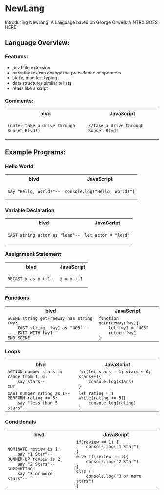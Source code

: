 

# NewLang

Introducing NewLang: A Language based on George Orwells
//INTRO GOES HERE


## Language Overview:

### Features:

- .blvd file extension
- parentheses can change the precedence of operators
- static, manifest typing
- data structures similar to lists
- reads like a script

### Comments:

<table>
<tr> <th>blvd</th><th>JavaScript</th> </tr>
<tr>
<td>

<code>(note: take a drive through Sunset Blvd!)</code>

</td>
<td>

<code>//take a drive through Sunset Blvd!</code>

</td>
</tr> </table>

## Example Programs:

### Hello World

<table>
<tr> <th>blvd</th><th>JavaScript</th> </tr>
<tr>
<td>

<code>say "Hello, World!"--</code>

</td>
<td>

<code>console.log("Hello, World!")</code>

</td>
</tr> </table>

### Variable Declaration

<table>
<tr> <th>blvd</th><th>JavaScript</th> </tr>
<tr>
<td>

<code>CAST string actor as "lead"--</code>

</td>
<td>

<code>let actor = "lead"</code>

</td>
</tr> </table>

### Assignment Statement

<table>
<tr> <th>blvd</th><th>JavaScript</th> </tr>
<tr>
<td>

<code>RECAST x as x + 1--</code>

</td>
<td>

<code>x = x + 1</code>

</td>
</tr> </table>

### Functions

<table>
<tr> <th>blvd</th><th>JavaScript</th> </tr>
<tr>
<td>
<code>SCENE string getFreeway has string fwy: 
    CAST string  fwy1 as "405"--
    EXIT WITH fwy1--
END SCENE
</code>

</td>
<td>
<code>function getFreeway(fwy){
    let fwy1 = "405"
    return fwy1
}
</code>
</td>
</tr> </table>

### Loops

<table>
<tr> <th>blvd</th><th>JavaScript</th> </tr>
<tr>
<td>
<code>ACTION number stars in range from 1, 6:
    say stars--
CUT
</code>
</td>
<td>
<code>for(let stars = 1; stars < 6; stars++){
    console.log(stars)
}
</code>
</td>
</tr>

<td>
<code>CAST number rating as 1--
PERFORM rating <= 5:
    say "less than 5 stars"--
</code>
</td>
<td>
<code>let rating = 1
while(rating <= 5){
    console.log(rating)
}
</code>
</td>
</tr> </table>

### Conditionals

<table>
<tr> <th>blvd</th><th>JavaScript</th> </tr>
<tr>
<td>
<code>NOMINATE review is 1:
    say "1 Star"--
RUNNER-UP review is 2:
    say "2 Stars"--
SUPPORTING:
    say "3 or more stars"--
</code>
</td>
<td>
<code>if(review == 1) {
    console.log("1 Star")
} 
else if(review == 2){
    console.log("2 Star")
} 
else {
    console.log("3 or more stars")
}
</code>
</td>
</tr> </table>

